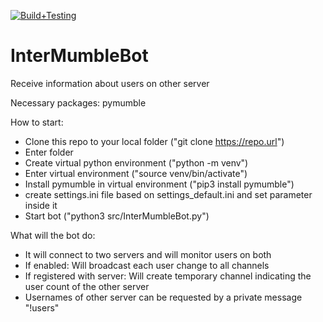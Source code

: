 [![Build+Testing](https://github.com/eng1neer-com/InterMumbleBot/actions/workflows/python-app.yml/badge.svg)](https://github.com/eng1neer-com/InterMumbleBot/actions/workflows/python-app.yml)

# InterMumbleBot
Receive information about users on other server

Necessary packages:
pymumble

How to start:
- Clone this repo to your local folder ("git clone https://repo.url")
- Enter folder
- Create virtual python environment ("python -m venv")
- Enter virtual environment ("source venv/bin/activate")
- Install pymumble in virtual environment ("pip3 install pymumble")
- create settings.ini file based on settings_default.ini and set parameter inside it
- Start bot ("python3 src/InterMumbleBot.py")

What will the bot do:
- It will connect to two servers and will monitor users on both
- If enabled: Will broadcast each user change to all channels
- If registered with server: Will create temporary channel indicating the user count of the other server
- Usernames of other server can be requested by a private message "!users"
